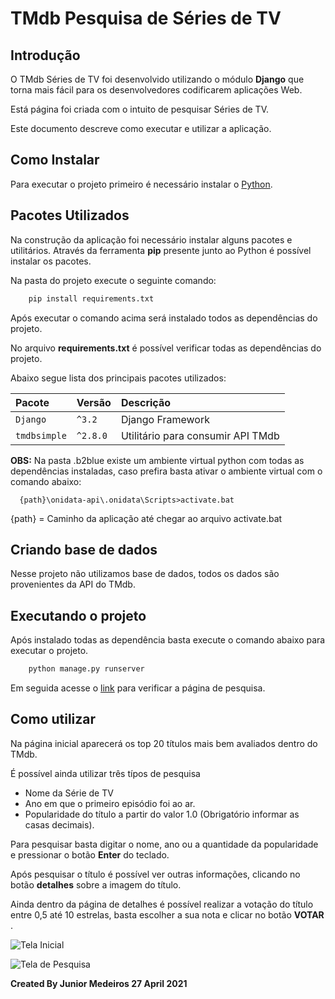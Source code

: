 # TMdb Pesquisa de Séries de TV

## Introdução

O TMdb Séries de TV foi desenvolvido utilizando o módulo **Django** que torna mais fácil para os desenvolvedores codificarem aplicações Web.

Está página foi criada com o intuito de pesquisar Séries de TV.

Este documento descreve como executar e utilizar a aplicação.


## Como Instalar

Para executar o projeto primeiro é necessário instalar o [Python](https://www.python.org/downloads/).


## Pacotes Utilizados

Na construção da aplicação foi necessário instalar alguns pacotes e utilitários.
Através da ferramenta **pip** presente junto ao Python é possível instalar os pacotes.

Na pasta do projeto execute o seguinte comando: 

``` python
    pip install requirements.txt
```

Após executar o comando acima será instalado todos as dependências do projeto.

No arquivo **requirements.txt** é possível verificar todas as dependências do projeto.


Abaixo segue lista dos principais pacotes utilizados:

| Pacote | Versão | Descrição |
| :--- | :--- | :--- |
| `Django` | `^3.2` | Django Framework |
| `tmdbsimple` | `^2.8.0` | Utilitário para consumir API TMdb |

**OBS:** Na pasta .b2blue existe um ambiente virtual python com todas as dependências instaladas,
caso prefira basta ativar o ambiente virtual com o comando abaixo:

``` shell
  {path}\onidata-api\.onidata\Scripts>activate.bat
```

{path} = Caminho da aplicação até chegar ao arquivo activate.bat

## Criando base de dados

Nesse projeto não utilizamos base de dados, todos os dados são provenientes da API do TMdb.


## Executando o projeto

Após instalado todas as dependência basta execute o comando abaixo para
executar o projeto.

``` python
    python manage.py runserver
```

Em seguida acesse o [link](http://127.0.0.1:8000/) para verificar a página de pesquisa.

## Como utilizar

Na página inicial aparecerá os top 20 títulos mais bem avaliados dentro do TMdb.

É possível ainda utilizar três típos de pesquisa 

- Nome da Série de TV
- Ano em que o primeiro episódio foi ao ar.
- Popularidade do título a partir do valor 1.0 (Obrigatório informar as casas decimais).

Para pesquisar basta digitar o nome, ano ou a quantidade da popularidade e pressionar o botão **Enter** do teclado.

Após pesquisar o título é possível ver outras informações, clicando no botão **detalhes** sobre a 
imagem do título. 

Ainda dentro da página de detalhes é possível realizar a votação do título entre 0,5 até 10 estrelas,
basta escolher a sua nota e clicar no botão **VOTAR** .


![Tela Inicial](https://github.com/juniormedeiros/django/blob/dev/Picture1.JPG)

![Tela de Pesquisa](https://github.com/juniormedeiros/django/blob/dev/Picture2.JPG)


**Created By Junior Medeiros 27 April 2021**
